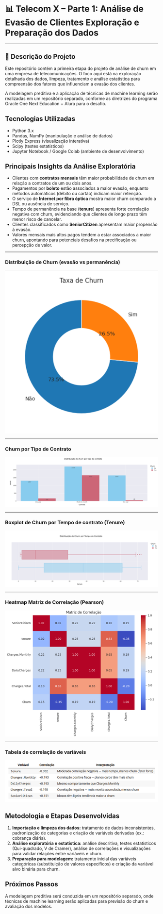 # 📊 Telecom X – Parte 1: Análise de Evasão de Clientes Exploração e Preparação dos Dados
---

## 📌 Descrição do Projeto  
Este repositório contém a primeira etapa do projeto de análise de churn em uma empresa de telecomunicações. O foco aqui está na exploração detalhada dos dados, limpeza, tratamento e análise estatística para compreensão dos fatores que influenciam a evasão dos clientes.  

A modelagem preditiva e a aplicação de técnicas de machine learning serão realizadas em um repositório separado, conforme as diretrizes do programa Oracle One Next Education + Alura para o desafio.  

## Tecnologias Utilizadas  
- Python 3.x  
- Pandas, NumPy (manipulação e análise de dados)  
- Plotly Express (visualização interativa)  
- Scipy (testes estatísticos)  
- Jupyter Notebook / Google Colab (ambiente de desenvolvimento)  


## Principais Insights da Análise Exploratória  
- Clientes com **contratos mensais** têm maior probabilidade de churn em relação a contratos de um ou dois anos.  
- Pagamentos por **boleto** estão associados a maior evasão, enquanto métodos automáticos (débito ou cartão) indicam maior retenção.  
- O serviço de **Internet por fibra óptica** mostra maior churn comparado a DSL ou ausência de serviço.  
- Tempo de permanência na base (**tenure**) apresenta forte correlação negativa com churn, evidenciando que clientes de longo prazo têm menor risco de cancelar.  
- Clientes classificados como **SeniorCitizen** apresentam maior propensão à evasão.  
- Valores mensais mais altos pagos tendem a estar associados a maior churn, apontando para potenciais desafios na precificação ou percepção de valor.

---

  ### Distribuição de Churn (evasão vs permanência)
  ![Distribuição de Churn](visualizations/taxa_churn.png)

  ---
  ### Churn por Tipo de Contrato
  ![Distribuição por tipo contrato](visualizations/churn_tipo_contrato.png)

  ---
  ### Boxplot de Churn por Tempo de contrato (Tenure)
   ![boxplot de Churn](visualizations/churn_tenure.png)

  ---
  ### Heatmap Matriz de Correlação (Pearson)
  ![matriz de correlação](visualizations/matriz_corr.png)
  
 ---  
 ### Tabela de correlação de variáveis
![Distribuição de Churn](visualizations/tabela_corr.png)
 
## Metodologia e Etapas Desenvolvidas  
1. **Importação e limpeza dos dados:** tratamento de dados inconsistentes, padronização de categorias e criação de variáveis derivadas (ex.: cobrança diária).  
2. **Análise exploratória e estatística:** análise descritiva, testes estatísticos (Qui-quadrado, V de Cramer), análise de correlações e visualizações para validar relações entre variáveis e churn.  
3. **Preparação para modelagem:** tratamento inicial das variáveis categóricas (substituição de valores específicos) e criação da variável alvo binária para churn.  

## Próximos Passos  
A modelagem preditiva será conduzida em um repositório separado, onde técnicas de machine learning serão aplicadas para previsão do churn e avaliação dos modelos.  


